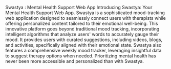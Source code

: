 Swastya : Mental Health Support Web App 
Introducing Swastya: Your Mental Health Support Web App. Swastya is a sophisticated mood-tracking web application designed to seamlessly connect users with therapists while offering personalized content tailored to their emotional well-being. This innovative platform goes beyond traditional mood tracking, incorporating intelligent algorithms that analyze users' words to accurately gauge their mood. It provides users with curated suggestions, including videos, blogs, and activities, specifically aligned with their emotional state. Swastya also features a comprehensive weekly mood tracker, leveraging insightful data to suggest therapy options when needed. Prioritizing mental health has never been more accessible and personalized than with Swastya.
